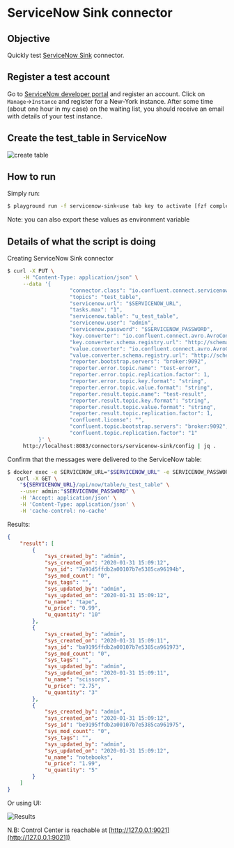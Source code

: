 # ServiceNow Sink connector



## Objective

Quickly test [ServiceNow Sink](https://docs.confluent.io/current/connect/kafka-connect-servicenow/sink-connector/index.html#quick-start) connector.



## Register a test account

Go to [ServiceNow developer portal](https://developer.servicenow.com) and register an account.
Click on `Manage`->`Instance` and register for a New-York instance. After some time (about one hour in my case) on the waiting list, you should receive an email with details of your test instance.

## Create the test_table in ServiceNow

![create table](Screenshot1.png)

## How to run

Simply run:

```bash
$ playground run -f servicenow-sink<use tab key to activate [fzf completion](https://kafka-docker-playground.io/#/cli?id=%e2%9a%a1-setup-completion) (otherwise use full path, i.e *not relative path*> <SERVICENOW_URL> <SERVICENOW_PASSWORD>
```

Note: you can also export these values as environment variable

## Details of what the script is doing

Creating ServiceNow Sink connector

```bash
$ curl -X PUT \
     -H "Content-Type: application/json" \
     --data '{
                    "connector.class": "io.confluent.connect.servicenow.ServiceNowSinkConnector",
                    "topics": "test_table",
                    "servicenow.url": "$SERVICENOW_URL",
                    "tasks.max": "1",
                    "servicenow.table": "u_test_table",
                    "servicenow.user": "admin",
                    "servicenow.password": "$SERVICENOW_PASSWORD",
                    "key.converter": "io.confluent.connect.avro.AvroConverter",
                    "key.converter.schema.registry.url": "http://schema-registry:8081",
                    "value.converter": "io.confluent.connect.avro.AvroConverter",
                    "value.converter.schema.registry.url": "http://schema-registry:8081",
                    "reporter.bootstrap.servers": "broker:9092",
                    "reporter.error.topic.name": "test-error",
                    "reporter.error.topic.replication.factor": 1,
                    "reporter.error.topic.key.format": "string",
                    "reporter.error.topic.value.format": "string",
                    "reporter.result.topic.name": "test-result",
                    "reporter.result.topic.key.format": "string",
                    "reporter.result.topic.value.format": "string",
                    "reporter.result.topic.replication.factor": 1,
                    "confluent.license": "",
                    "confluent.topic.bootstrap.servers": "broker:9092",
                    "confluent.topic.replication.factor": "1"
          }' \
     http://localhost:8083/connectors/servicenow-sink/config | jq .
```

Confirm that the messages were delivered to the ServiceNow table:

```bash
$ docker exec -e SERVICENOW_URL="$SERVICENOW_URL" -e SERVICENOW_PASSWORD="$SERVICENOW_PASSWORD" connect \
   curl -X GET \
    "${SERVICENOW_URL}/api/now/table/u_test_table" \
    --user admin:"$SERVICENOW_PASSWORD" \
    -H 'Accept: application/json' \
    -H 'Content-Type: application/json' \
    -H 'cache-control: no-cache'
```

Results:

```json
{
    "result": [
        {
            "sys_created_by": "admin",
            "sys_created_on": "2020-01-31 15:09:12",
            "sys_id": "7a91d5ffdb2a00107b7e5385ca96194b",
            "sys_mod_count": "0",
            "sys_tags": "",
            "sys_updated_by": "admin",
            "sys_updated_on": "2020-01-31 15:09:12",
            "u_name": "tape",
            "u_price": "0.99",
            "u_quantity": "10"
        },
        {
            "sys_created_by": "admin",
            "sys_created_on": "2020-01-31 15:09:11",
            "sys_id": "ba9195ffdb2a00107b7e5385ca961973",
            "sys_mod_count": "0",
            "sys_tags": "",
            "sys_updated_by": "admin",
            "sys_updated_on": "2020-01-31 15:09:11",
            "u_name": "scissors",
            "u_price": "2.75",
            "u_quantity": "3"
        },
        {
            "sys_created_by": "admin",
            "sys_created_on": "2020-01-31 15:09:12",
            "sys_id": "be9195ffdb2a00107b7e5385ca961975",
            "sys_mod_count": "0",
            "sys_tags": "",
            "sys_updated_by": "admin",
            "sys_updated_on": "2020-01-31 15:09:12",
            "u_name": "notebooks",
            "u_price": "1.99",
            "u_quantity": "5"
        }
    ]
}
```

Or using UI:

![Results](Screenshot2.png)

N.B: Control Center is reachable at [http://127.0.0.1:9021](http://127.0.0.1:9021])
